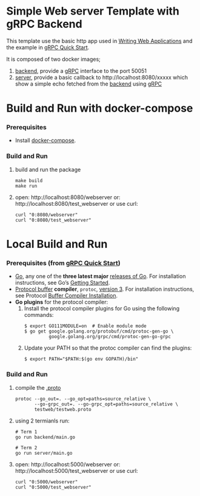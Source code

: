 # Simple Web server Template with gRPC Backend

This template use the basic http app used in [Writing Web Applications](https://golang.org/doc/articles/wiki) and the example in [gRPC Quick Start](https://grpc.io/docs/languages/go/quickstart/#get-the-example-code).

It is composed of two docker images;
1. [backend](backend), provide a [gRPC](https://grpc.io/docs/languages/go/) interface to the port 50051
1. [server](server), provide a basic callback to http://localhost:8080/xxxxx which show a simple echo fetched from the [backend](backend) using [gRPC](https://grpc.io/docs/languages/go/)

# Build and Run with docker-compose
### Prerequisites
* Install [docker-compose](https://docs.docker.com/compose/install/).
### Build and Run
1. build and run the package
   ```shell
   make build
   make run
   ```
1. open: http://localhost:8080/webserver
   or: http://localhost:8080/test_webserver
   or use curl:
   ```shell
   curl "0:8080/webserver"
   curl "0:8080/test_webserver"
   ```

# Local Build and Run
### Prerequisites (from [gRPC Quick Start](https://grpc.io/docs/languages/go/quickstart/#prerequisites))
* [Go](https://golang.org/), any one of the **three latest major** [releases of Go](https://golang.org/doc/devel/release.html).
  For installation instructions, see Go’s [Getting Started](https://golang.org/doc/install).
* [Protocol buffer](https://developers.google.com/protocol-buffers) **compiler**, `protoc`, [version 3](https://developers.google.com/protocol-buffers/docs/proto3).
For installation instructions, see Protocol [Buffer Compiler Installation](https://grpc.io/docs/protoc-installation/).
* **Go plugins** for the protocol compiler:
  1. Install the protocol compiler plugins for Go using the following commands:
      ```shell
      $ export GO111MODULE=on  # Enable module mode
      $ go get google.golang.org/protobuf/cmd/protoc-gen-go \
               google.golang.org/grpc/cmd/protoc-gen-go-grpc
      ```
  1. Update your PATH so that the protoc compiler can find the plugins:
      ```shell
      $ export PATH="$PATH:$(go env GOPATH)/bin"
      ```
### Build and Run
1. compile the [.proto](testweb/testweb.proto)
   ```shell
   protoc --go_out=. --go_opt=paths=source_relative \
          --go-grpc_out=. --go-grpc_opt=paths=source_relative \
          testweb/testweb.proto
   ```
1. using 2 termianls run:
   ```shell
   # Term 1
   go run backend/main.go

   # Term 2
   go run server/main.go
   ```
1. open: http://localhost:5000/webserver
   or: http://localhost:5000/test_webserver
   or use curl:
   ```shell
   curl "0:5000/webserver"
   curl "0:5000/test_webserver"
   ```


